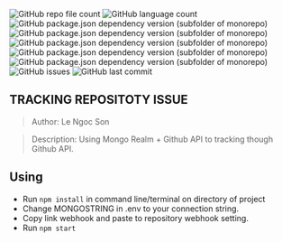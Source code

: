 ![GitHub repo file count](https://img.shields.io/github/directory-file-count/uzumaki2205/Tracking-Repo?style=plastic)
![GitHub language count](https://img.shields.io/github/languages/count/uzumaki2205/Tracking-Repo)
![GitHub package.json dependency version (subfolder of monorepo)](https://img.shields.io/github/package-json/dependency-version/uzumaki2205/Tracking-Repo/dotenv)
![GitHub package.json dependency version (subfolder of monorepo)](https://img.shields.io/github/package-json/dependency-version/uzumaki2205/Tracking-Repo/body-parser)
![GitHub package.json dependency version (subfolder of monorepo)](https://img.shields.io/github/package-json/dependency-version/uzumaki2205/Tracking-Repo/express)
![GitHub package.json dependency version (subfolder of monorepo)](https://img.shields.io/github/package-json/dependency-version/uzumaki2205/Tracking-Repo/express-handlebars)
![GitHub package.json dependency version (subfolder of monorepo)](https://img.shields.io/github/package-json/dependency-version/uzumaki2205/Tracking-Repo/mongoose)
![GitHub issues](https://img.shields.io/github/issues/uzumaki2205/Tracking-Repo)
![GitHub last commit](https://img.shields.io/github/last-commit/uzumaki2205/Tracking-Repo)

## TRACKING REPOSITOTY ISSUE

> Author: Le Ngoc Son

> Description: Using Mongo Realm + Github API to tracking though Github API.

## Using

-   Run ```npm install``` in command line/terminal on directory of project
-   Change MONGOSTRING in .env to your connection string.
-   Copy link webhook and paste to repository webhook setting.
-   Run ```npm start```